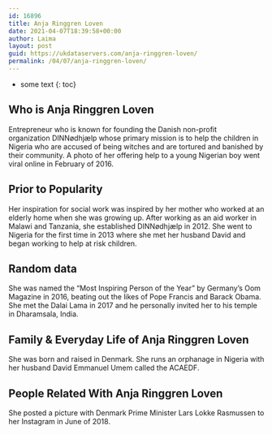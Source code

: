 ```yaml
---
id: 16896
title: Anja Ringgren Loven
date: 2021-04-07T18:39:58+00:00
author: Laima
layout: post
guid: https://ukdataservers.com/anja-ringgren-loven/
permalink: /04/07/anja-ringgren-loven/
---
```


* some text
{: toc}


## Who is Anja Ringgren Loven
                  
                  
                  
Entrepreneur who is known for founding the Danish non-profit organization DINNødhjælp whose primary mission is to help the children in Nigeria who are accused of being witches and are tortured and banished by their community. A photo of her offering help to a young Nigerian boy went viral online in February of 2016. 
                  
              
            
              
            
                
                
                
## Prior to Popularity
                  
                  
                  
Her inspiration for social work was inspired by her mother who worked at an elderly home when she was growing up. After working as an aid worker in Malawi and Tanzania, she established DINNødhjælp in 2012. She went to Nigeria for the first time in 2013 where she met her husband David and began working to help at risk children. 
                  
              
            
              
            
                
                
                
## Random data
                  
                  
                  
She was named the &#8220;Most Inspiring Person of the Year&#8221; by Germany&#8217;s Oom Magazine in 2016, beating out the likes of Pope Francis and Barack Obama. She met the Dalai Lama in 2017 and he personally invited her to his temple in Dharamsala, India. 
                  
              
            
              
            
                
                
                
## Family & Everyday Life of Anja Ringgren Loven
                  
                  
                  
She was born and raised in Denmark. She runs an orphanage in Nigeria with her husband David Emmanuel Umem called the ACAEDF. 
                  
              
            
              
            
                
                
                
## People Related With Anja Ringgren Loven
                  
                  
                  
She posted a picture with Denmark Prime Minister Lars Lokke Rasmussen to her Instagram in June of 2018. 
                  
              
            
              
            
                
              
            
              
              
            
            
              
            
          
          
          
